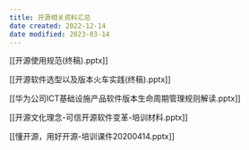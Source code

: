 ```yaml
---
title: 开源相关资料汇总
date created: 2022-12-14
date modified: 2023-03-14
---
```


[[开源使用规范(终稿).pptx]]

[[开源软件选型以及版本火车实践(终稿).pptx]]

[[华为公司ICT基础设施产品软件版本生命周期管理规则解读.pptx]]

[[开源文化理念-可信开源软件变革-培训材料.pptx]]

[[懂开源，用好开源-培训课件20200414.pptx]]
